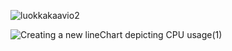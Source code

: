 ![luokkakaavio2](https://user-images.githubusercontent.com/56148285/100922887-10dde780-34e7-11eb-927d-0522032cbcf6.png)

![Creating a new lineChart depicting CPU usage(1)](https://user-images.githubusercontent.com/56148285/100931638-7932c600-34f3-11eb-9670-d7c45dc258b6.png)

